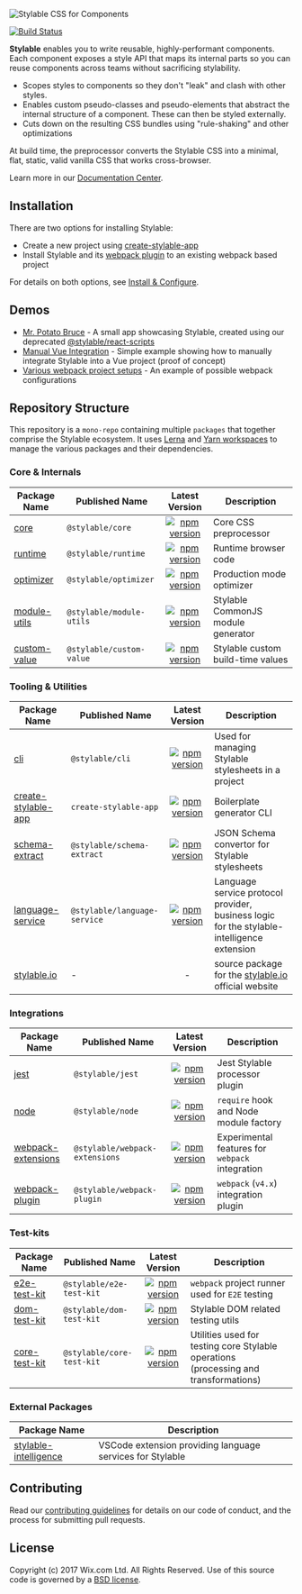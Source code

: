 ![Stylable CSS for Components](./stylable.svg)

[![Build Status](https://travis-ci.com/wix/stylable.svg?branch=master)](https://travis-ci.com/wix/stylable)

**Stylable** enables you to write reusable, highly-performant components. Each component exposes a style API that maps its internal parts so you can reuse components across teams without sacrificing stylability.

-   Scopes styles to components so they don't "leak" and clash with other styles.
-   Enables custom pseudo-classes and pseudo-elements that abstract the internal structure of a component. These can then be styled externally.
-   Cuts down on the resulting CSS bundles using "rule-shaking" and other optimizations

At build time, the preprocessor converts the Stylable CSS into a minimal, flat, static, valid vanilla CSS that works cross-browser.

Learn more in our [Documentation Center](https://stylable.io/).

## Installation

There are two options for installing Stylable:

-   Create a new project using [create-stylable-app](./packages/create-stylable-app)
-   Install Stylable and its [webpack plugin](./packages/webpack-plugin) to an existing webpack based project

For details on both options, see [Install & Configure](https://stylable.io/docs/getting-started/install-configure).

## Demos

-   [Mr. Potato Bruce](https://github.com/wix/potato-bruce) - A small app showcasing Stylable, created using our deprecated [@stylable/react-scripts](https://www.npmjs.com/package/@stylable/react-scripts)
-   [Manual Vue Integration](https://github.com/wix-playground/stylable-vue-example) - Simple example showing how to manually integrate Stylable into a Vue project (proof of concept)
-   [Various webpack project setups](./packages/webpack-plugin/test/e2e/projects) - An example of possible webpack configurations

## Repository Structure

This repository is a `mono-repo` containing multiple `packages` that together comprise the Stylable ecosystem. It uses [Lerna](https://lernajs.io/) and [Yarn workspaces](https://yarnpkg.com/lang/en/docs/workspaces/) to manage the various packages and their dependencies.

### Core & Internals

| Package Name                            | Published Name           |                                                         Latest Version                                                          | Description                        |
| --------------------------------------- | ------------------------ | :-----------------------------------------------------------------------------------------------------------------------------: | ---------------------------------- |
| [core](./packages/core)                 | `@stylable/core`         |         [![npm version](https://img.shields.io/npm/v/@stylable/core.svg)](https://www.npmjs.com/package/@stylable/core)         | Core CSS preprocessor              |
| [runtime](./packages/runtime)           | `@stylable/runtime`      |      [![npm version](https://img.shields.io/npm/v/@stylable/runtime.svg)](https://www.npmjs.com/package/@stylable/runtime)      | Runtime browser code               |
| [optimizer](./packages/optimizer)       | `@stylable/optimizer`    |    [![npm version](https://img.shields.io/npm/v/@stylable/optimizer.svg)](https://www.npmjs.com/package/@stylable/optimizer)    | Production mode optimizer          |
| [module-utils](./packages/module-utils) | `@stylable/module-utils` | [![npm version](https://img.shields.io/npm/v/@stylable/module-utils.svg)](https://www.npmjs.com/package/@stylable/module-utils) | Stylable CommonJS module generator |
| [custom-value](./packages/custom-value) | `@stylable/custom-value` | [![npm version](https://img.shields.io/npm/v/@stylable/custom-value.svg)](https://www.npmjs.com/package/@stylable/custom-value) | Stylable custom build-time values  |

### Tooling & Utilities

| Package Name                                | Published Name             |                                                           Latest Version                                                            | Description                                                               |
| ------------------------------------------- | -------------------------- | :---------------------------------------------------------------------------------------------------------------------------------: | ------------------------------------------------------------------------- |
| [cli](./packages/cli)                       | `@stylable/cli`            |            [![npm version](https://img.shields.io/npm/v/@stylable/cli.svg)](https://www.npmjs.com/package/@stylable/cli)            | Used for managing Stylable stylesheets in a project                       |
| [create-stylable-app](./packages/create-stylable-app)   | `create-stylable-app`  |  [![npm version](https://img.shields.io/npm/v/create-stylable-app.svg)](https://www.npmjs.com/package/create-stylable-app)  | Boilerplate generator CLI                          |
| [schema-extract](./packages/schema-extract) | `@stylable/schema-extract` | [![npm version](https://img.shields.io/npm/v/@stylable/schema-extract.svg)](https://www.npmjs.com/package/@stylable/schema-extract) | JSON Schema convertor for Stylable stylesheets                            |
| [language-service](./packages/language-service) | `@stylable/language-service` | [![npm version](https://img.shields.io/npm/v/@stylable/language-service.svg)](https://www.npmjs.com/package/@stylable/language-service) | Language service protocol provider, business logic for the stylable-intelligence extension |
| [stylable.io](./packages/stylable.io)       | -                          |                                                                  -                                                                  | source package for the [stylable.io](http://stylable.io) official website |

### Integrations

| Package Name                                        | Published Name                 |                                                               Latest Version                                                                | Description                                     |
| --------------------------------------------------- | ------------------------------ | :-----------------------------------------------------------------------------------------------------------------------------------------: | ----------------------------------------------- |
| [jest](./packages/jest)                             | `@stylable/jest`               |               [![npm version](https://img.shields.io/npm/v/@stylable/jest.svg)](https://www.npmjs.com/package/@stylable/jest)               | Jest Stylable processor plugin                  |
| [node](./packages/node)                             | `@stylable/node`               |               [![npm version](https://img.shields.io/npm/v/@stylable/node.svg)](https://www.npmjs.com/package/@stylable/node)               | `require` hook and Node module factory          |
| [webpack-extensions](./packages/webpack-extensions) | `@stylable/webpack-extensions` | [![npm version](https://img.shields.io/npm/v/@stylable/webpack-extensions.svg)](https://www.npmjs.com/package/@stylable/webpack-extensions) | Experimental features for `webpack` integration |
| [webpack-plugin](./packages/webpack-plugin)         | `@stylable/webpack-plugin`     |     [![npm version](https://img.shields.io/npm/v/@stylable/webpack-plugin.svg)](https://www.npmjs.com/package/@stylable/webpack-plugin)     | `webpack` (`v4.x`) integration plugin           |

### Test-kits

| Package Name                              | Published Name            |                                                          Latest Version                                                           | Description                                                                          |
| ----------------------------------------- | ------------------------- | :-------------------------------------------------------------------------------------------------------------------------------: | ------------------------------------------------------------------------------------ |
| [e2e-test-kit](./packages/e2e-test-kit)   | `@stylable/e2e-test-kit`  |  [![npm version](https://img.shields.io/npm/v/@stylable/e2e-test-kit.svg)](https://www.npmjs.com/package/@stylable/e2e-test-kit)  | `webpack` project runner used for `E2E` testing                                      |
| [dom-test-kit](./packages/dom-test-kit)   | `@stylable/dom-test-kit`  |  [![npm version](https://img.shields.io/npm/v/@stylable/dom-test-kit.svg)](https://www.npmjs.com/package/@stylable/dom-test-kit)  | Stylable DOM related testing utils                                                   |
| [core-test-kit](./packages/core-test-kit) | `@stylable/core-test-kit` | [![npm version](https://img.shields.io/npm/v/@stylable/core-test-kit.svg)](https://www.npmjs.com/package/@stylable/core-test-kit) | Utilities used for testing core Stylable operations (processing and transformations) |

### External Packages

| Package Name                                                          | Description                                               |
| --------------------------------------------------------------------- | --------------------------------------------------------- |
| [stylable-intelligence](https://github.com/wix/stylable-intelligence) | VSCode extension providing language services for Stylable |

## Contributing

Read our [contributing guidelines](./CONTRIBUTING.md) for details on our code of conduct, and the process for submitting pull requests.

## License

Copyright (c) 2017 Wix.com Ltd. All Rights Reserved. Use of this source code is governed by a [BSD license](./LICENSE).
